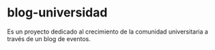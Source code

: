 # blog-universidad
Es un proyecto dedicado al crecimiento de la comunidad universitaria a través de un blog de eventos.
